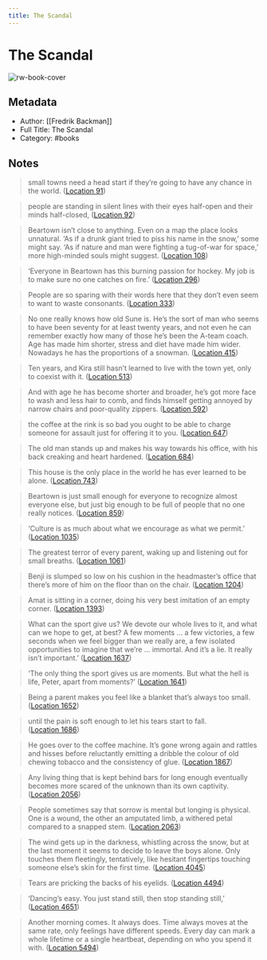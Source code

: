 ```yaml
---
title: The Scandal
---
```

# The Scandal

![rw-book-cover](https://images-na.ssl-images-amazon.com/images/I/510eFKVlbIL._SL200_.jpg)

## Metadata
- Author: [[Fredrik Backman]]
- Full Title: The Scandal
- Category: #books

## Notes
> small towns need a head start if they’re going to have any chance in the world. ([Location 91](https://readwise.io/to_kindle?action=open&asin=B06XPSMR1F&location=91))

> people are standing in silent lines with their eyes half-open and their minds half-closed, ([Location 92](https://readwise.io/to_kindle?action=open&asin=B06XPSMR1F&location=92))

> Beartown isn’t close to anything. Even on a map the place looks unnatural. ‘As if a drunk giant tried to piss his name in the snow,’ some might say. ‘As if nature and man were fighting a tug-of-war for space,’ more high-minded souls might suggest. ([Location 108](https://readwise.io/to_kindle?action=open&asin=B06XPSMR1F&location=108))

> ‘Everyone in Beartown has this burning passion for hockey. My job is to make sure no one catches on fire.’ ([Location 296](https://readwise.io/to_kindle?action=open&asin=B06XPSMR1F&location=296))

> People are so sparing with their words here that they don’t even seem to want to waste consonants. ([Location 333](https://readwise.io/to_kindle?action=open&asin=B06XPSMR1F&location=333))

> No one really knows how old Sune is. He’s the sort of man who seems to have been seventy for at least twenty years, and not even he can remember exactly how many of those he’s been the A-team coach. Age has made him shorter, stress and diet have made him wider. Nowadays he has the proportions of a snowman. ([Location 415](https://readwise.io/to_kindle?action=open&asin=B06XPSMR1F&location=415))

> Ten years, and Kira still hasn’t learned to live with the town yet, only to coexist with it. ([Location 513](https://readwise.io/to_kindle?action=open&asin=B06XPSMR1F&location=513))

> And with age he has become shorter and broader, he’s got more face to wash and less hair to comb, and finds himself getting annoyed by narrow chairs and poor-quality zippers. ([Location 592](https://readwise.io/to_kindle?action=open&asin=B06XPSMR1F&location=592))

> the coffee at the rink is so bad you ought to be able to charge someone for assault just for offering it to you. ([Location 647](https://readwise.io/to_kindle?action=open&asin=B06XPSMR1F&location=647))

> The old man stands up and makes his way towards his office, with his back creaking and heart hardened. ([Location 684](https://readwise.io/to_kindle?action=open&asin=B06XPSMR1F&location=684))

> This house is the only place in the world he has ever learned to be alone. ([Location 743](https://readwise.io/to_kindle?action=open&asin=B06XPSMR1F&location=743))

> Beartown is just small enough for everyone to recognize almost everyone else, but just big enough to be full of people that no one really notices. ([Location 859](https://readwise.io/to_kindle?action=open&asin=B06XPSMR1F&location=859))

> ‘Culture is as much about what we encourage as what we permit.’ ([Location 1035](https://readwise.io/to_kindle?action=open&asin=B06XPSMR1F&location=1035))

> The greatest terror of every parent, waking up and listening out for small breaths. ([Location 1061](https://readwise.io/to_kindle?action=open&asin=B06XPSMR1F&location=1061))

> Benji is slumped so low on his cushion in the headmaster’s office that there’s more of him on the floor than on the chair. ([Location 1204](https://readwise.io/to_kindle?action=open&asin=B06XPSMR1F&location=1204))

> Amat is sitting in a corner, doing his very best imitation of an empty corner. ([Location 1393](https://readwise.io/to_kindle?action=open&asin=B06XPSMR1F&location=1393))

> What can the sport give us? We devote our whole lives to it, and what can we hope to get, at best? A few moments … a few victories, a few seconds when we feel bigger than we really are, a few isolated opportunities to imagine that we’re … immortal. And it’s a lie. It really isn’t important.’ ([Location 1637](https://readwise.io/to_kindle?action=open&asin=B06XPSMR1F&location=1637))

> ‘The only thing the sport gives us are moments. But what the hell is life, Peter, apart from moments?’ ([Location 1641](https://readwise.io/to_kindle?action=open&asin=B06XPSMR1F&location=1641))

> Being a parent makes you feel like a blanket that’s always too small. ([Location 1652](https://readwise.io/to_kindle?action=open&asin=B06XPSMR1F&location=1652))

> until the pain is soft enough to let his tears start to fall. ([Location 1686](https://readwise.io/to_kindle?action=open&asin=B06XPSMR1F&location=1686))

> He goes over to the coffee machine. It’s gone wrong again and rattles and hisses before reluctantly emitting a dribble the colour of old chewing tobacco and the consistency of glue. ([Location 1867](https://readwise.io/to_kindle?action=open&asin=B06XPSMR1F&location=1867))

> Any living thing that is kept behind bars for long enough eventually becomes more scared of the unknown than its own captivity. ([Location 2056](https://readwise.io/to_kindle?action=open&asin=B06XPSMR1F&location=2056))

> People sometimes say that sorrow is mental but longing is physical. One is a wound, the other an amputated limb, a withered petal compared to a snapped stem. ([Location 2063](https://readwise.io/to_kindle?action=open&asin=B06XPSMR1F&location=2063))

> The wind gets up in the darkness, whistling across the snow, but at the last moment it seems to decide to leave the boys alone. Only touches them fleetingly, tentatively, like hesitant fingertips touching someone else’s skin for the first time. ([Location 4045](https://readwise.io/to_kindle?action=open&asin=B06XPSMR1F&location=4045))

> Tears are pricking the backs of his eyelids. ([Location 4494](https://readwise.io/to_kindle?action=open&asin=B06XPSMR1F&location=4494))

> ‘Dancing’s easy. You just stand still, then stop standing still,’ ([Location 4651](https://readwise.io/to_kindle?action=open&asin=B06XPSMR1F&location=4651))

> Another morning comes. It always does. Time always moves at the same rate, only feelings have different speeds. Every day can mark a whole lifetime or a single heartbeat, depending on who you spend it with. ([Location 5494](https://readwise.io/to_kindle?action=open&asin=B06XPSMR1F&location=5494))

